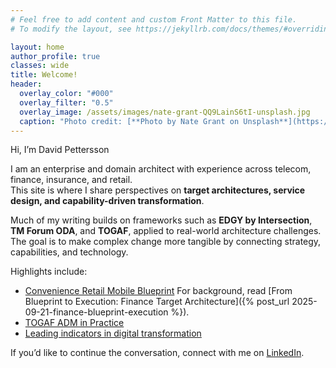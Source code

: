 ```yaml
---
# Feel free to add content and custom Front Matter to this file.
# To modify the layout, see https://jekyllrb.com/docs/themes/#overriding-theme-defaults

layout: home
author_profile: true
classes: wide
title: Welcome!
header:
  overlay_color: "#000"
  overlay_filter: "0.5"
  overlay_image: /assets/images/nate-grant-QQ9LainS6tI-unsplash.jpg
  caption: "Photo credit: [**Photo by Nate Grant on Unsplash**](https://unsplash.com)"
---
```


Hi, I’m David Pettersson

I am an enterprise and domain architect with experience across telecom, finance, insurance, and retail.  
This site is where I share perspectives on **target architectures, service design, and capability-driven transformation**.  

Much of my writing builds on frameworks such as **EDGY by Intersection**, **TM Forum ODA**, and **TOGAF**, applied to real-world architecture challenges.  
The goal is to make complex change more tangible by connecting strategy, capabilities, and technology.  

Highlights include: 
- [Convenience Retail Mobile Blueprint](/enterprise%20architecture/service%20design/retail-convenience-cx/)  For background, read [From Blueprint to Execution: Finance Target Architecture]({% post_url 2025-09-21-finance-blueprint-execution %}).
- [TOGAF ADM in Practice](/adm/)
- [Leading indicators in digital transformation](/transformation/leadership/transformation-leading-indicators/)

If you’d like to continue the conversation, connect with me on [LinkedIn](https://www.linkedin.com/in/davepettersson/).
